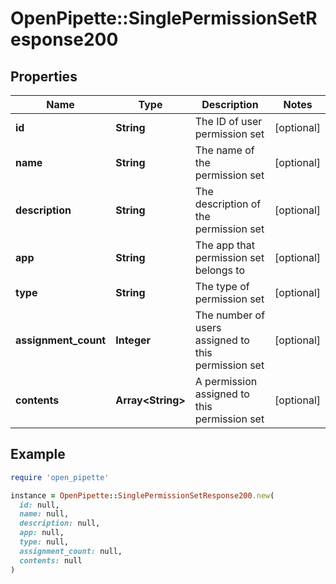 # OpenPipette::SinglePermissionSetResponse200

## Properties

| Name | Type | Description | Notes |
| ---- | ---- | ----------- | ----- |
| **id** | **String** | The ID of user permission set | [optional] |
| **name** | **String** | The name of the permission set | [optional] |
| **description** | **String** | The description of the permission set | [optional] |
| **app** | **String** | The app that permission set belongs to | [optional] |
| **type** | **String** | The type of permission set | [optional] |
| **assignment_count** | **Integer** | The number of users assigned to this permission set | [optional] |
| **contents** | **Array&lt;String&gt;** | A permission assigned to this permission set | [optional] |

## Example

```ruby
require 'open_pipette'

instance = OpenPipette::SinglePermissionSetResponse200.new(
  id: null,
  name: null,
  description: null,
  app: null,
  type: null,
  assignment_count: null,
  contents: null
)
```

